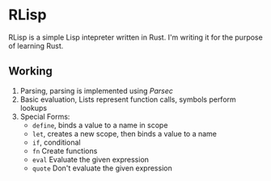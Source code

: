 # RLisp

RLisp is a simple Lisp intepreter written in Rust. I'm writing it for the purpose of learning Rust.

## Working
1. Parsing, parsing is implemented using _Parsec_
2. Basic evaluation, Lists represent function calls, symbols perform lookups
3. Special Forms: 
   * `define`, binds a value to a name in scope
   * `let`, creates a new scope, then binds a value to a name
   * `if`, conditional
   * `fn` Create functions
   * `eval` Evaluate the given expression
   * `quote` Don't evaluate the given expression
   

